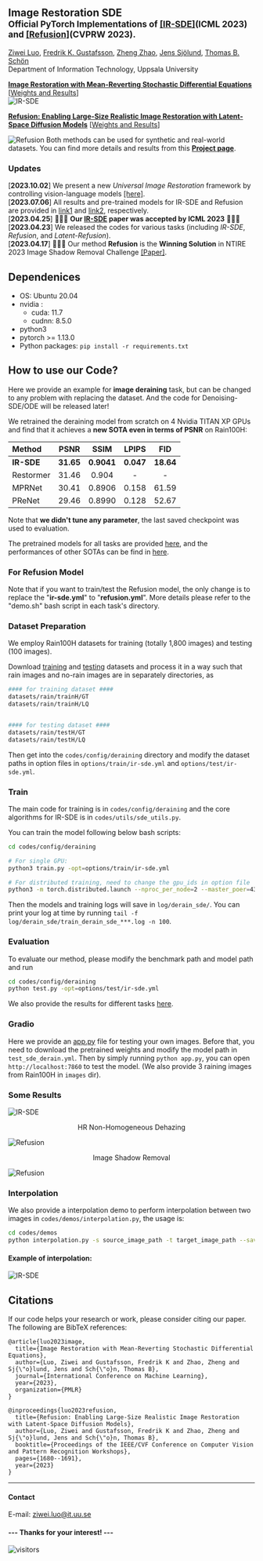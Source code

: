
## Image Restoration SDE <br><sub>Official PyTorch Implementations of [[IR-SDE]](https://proceedings.mlr.press/v202/luo23b.html)(ICML 2023) and [[Refusion]](https://arxiv.org/abs/2304.08291)(CVPRW 2023). </sub>

[Ziwei Luo](https://algolzw.github.io/), 
[Fredrik K. Gustafsson](https://www.fregu856.com/), 
[Zheng Zhao](https://zz.zabemon.com/), 
[Jens Sjölund](https://jsjol.github.io/), 
[Thomas B. Schön](https://user.it.uu.se/~thosc112/index.html)</br>
Department of Information Technology, Uppsala University</br>

**[Image Restoration with Mean-Reverting Stochastic Differential Equations](https://proceedings.mlr.press/v202/luo23b.html)** [[Weights and Results](https://drive.google.com/drive/folders/14SvJXvp0HPKFHpGaaHy7h2I2fkRnIXAG?usp=share_link)]</br>
![IR-SDE](figs/overview.png)

**[Refusion: Enabling Large-Size Realistic Image Restoration with Latent-Space Diffusion Models](https://arxiv.org/abs/2304.08291)** [[Weights and Results](https://drive.google.com/drive/folders/1Xy7z9CH0weck775ixePnjD6fZIjAbre7?usp=share_link)]</br>

![Refusion](figs/refusion.png)
Both methods can be used for synthetic and real-world datasets. You can find more details and results from this **[Project page](https://algolzw.github.io/ir-sde/index.html)**.

### Updates
[**2023.10.02**] We present a new *Universal Image Restoration* framework by controlling vision-language models [[here]](https://github.com/Algolzw/daclip-uir).<br>
[**2023.07.06**] All results and pre-trained models for IR-SDE and Refusion are provided in [link1](https://drive.google.com/drive/folders/14SvJXvp0HPKFHpGaaHy7h2I2fkRnIXAG?usp=share_link) and [link2](https://drive.google.com/drive/folders/1T5_UL4BgOIftEEkAzoa-SYX49P7COVa6?usp=share_link), respectively.<br>
[**2023.04.25**] 🎉🎉🎉 **Our [IR-SDE](https://proceedings.mlr.press/v202/luo23b.html) paper was accepted by ICML 2023** 🎉🎉🎉<br>
[**2023.04.23**] We released the codes for various tasks (including *IR-SDE*, *Refusion*, and *Latent-Refusion*).<br>
[**2023.04.17**] 🎉🎉🎉 Our method **Refusion** is the **Winning Solution** in NTIRE 2023 Image Shadow Removal Challenge [[Paper]](https://arxiv.org/abs/2304.08291).<br>
<!--[**2023.02.02**] We provide a [Gradio](https://gradio.app/) app file for the case that you want to [test your own images](https://github.com/Algolzw/image-restoration-sde#Gradio).-->

## Dependenices

* OS: Ubuntu 20.04
* nvidia :
	- cuda: 11.7
	- cudnn: 8.5.0
* python3
* pytorch >= 1.13.0
* Python packages: `pip install -r requirements.txt`

## How to use our Code?

Here we provide an example for **image deraining** task, but can be changed to any problem with replacing the dataset. And the code for Denoising-SDE/ODE will be released later!

We retrained the deraining model from scratch on 4 Nvidia TITAN XP GPUs and find that it achieves a **new SOTA even in terms of PSNR** on Rain100H:

| Method |  PSNR   | SSIM  | LPIPS   | FID  |
| :--- |  :----:  | :----:  | :----:  | :----:  |
| **IR-SDE** | **31.65**  | **0.9041** | **0.047** | **18.64** |
| Restormer | 31.46  | 0.904 | - | - |
| MPRNet | 30.41 | 0.8906 | 0.158 | 61.59 |
| PReNet | 29.46 | 0.8990 | 0.128 | 52.67 |

Note that **we didn't tune any parameter**, the last saved checkpoint was used to evaluation.

The pretrained models for all tasks are provided [here](https://drive.google.com/drive/folders/14SvJXvp0HPKFHpGaaHy7h2I2fkRnIXAG?usp=share_link), and the performances of other SOTAs can be find in [here](https://paperswithcode.com/sota/single-image-deraining-on-rain100h).

### For Refusion Model

Note that if you want to train/test the Refusion model, the only change is to replace the "**ir-sde.yml**" to "**refusion.yml**". More details please refer to the "demo.sh" bash script in each task's directory.

### Dataset Preparation

We employ Rain100H datasets for training (totally 1,800 images) and testing (100 images). 

Download [training](http://www.icst.pku.edu.cn/struct/att/RainTrainH.zip) and [testing](http://www.icst.pku.edu.cn/struct/att/Rain100H.zip) datasets and process it in a way such that rain images and no-rain images are in separately directories, as

```bash
#### for training dataset ####
datasets/rain/trainH/GT
datasets/rain/trainH/LQ


#### for testing dataset ####
datasets/rain/testH/GT
datasets/rain/testH/LQ

```

Then get into the `codes/config/deraining` directory and modify the dataset paths in option files in 
`options/train/ir-sde.yml` and `options/test/ir-sde.yml`.


### Train
The main code for training is in `codes/config/deraining` and the core algorithms for IR-SDE is in `codes/utils/sde_utils.py`.

You can train the model following below bash scripts:

```bash
cd codes/config/deraining

# For single GPU:
python3 train.py -opt=options/train/ir-sde.yml

# For distributed training, need to change the gpu_ids in option file
python3 -m torch.distributed.launch --nproc_per_node=2 --master_poer=4321 train.py -opt=options/train/ir-sde.yml --launcher pytorch
```

Then the models and training logs will save in `log/derain_sde/`. 
You can print your log at time by running `tail -f log/derain_sde/train_derain_sde_***.log -n 100`.

### Evaluation
To evaluate our method, please modify the benchmark path and model path and run

```bash
cd codes/config/deraining
python test.py -opt=options/test/ir-sde.yml
```

We also provide the results for different tasks [here](https://drive.google.com/drive/folders/14SvJXvp0HPKFHpGaaHy7h2I2fkRnIXAG?usp=share_link).

### Gradio
Here we provide an [app.py](https://github.com/Algolzw/image-restoration-sde/blob/main/codes/config/deraining/app.py) file for testing your own images. Before that, you need to download the pretrained weights and modify the model path in `test_sde_derain.yml`. Then by simply running `python app.py`, you can open `http://localhost:7860` to test the model. (We also provide 3 raining images from Rain100H in `images` dir).

### Some Results
![IR-SDE](figs/results.png)
<div align='center'>HR Non-Homogeneous Dehazing</div>

![Refusion](figs/results_dehazing.png)

<div align='center'>Image Shadow Removal</div>

![Refusion](figs/results_deshadow.png)

### Interpolation
We also provide a interpolation demo to perform interpolation between two images in `codes/demos/interpolation.py`, the usage is:

```bash
cd codes/demos
python interpolation.py -s source_image_path -t target_image_path --save save_dir
```

#### Example of interpolation:
![IR-SDE](figs/interpolation.png)


## Citations
If our code helps your research or work, please consider citing our paper.
The following are BibTeX references:

```
@article{luo2023image,
  title={Image Restoration with Mean-Reverting Stochastic Differential Equations},
  author={Luo, Ziwei and Gustafsson, Fredrik K and Zhao, Zheng and Sj{\"o}lund, Jens and Sch{\"o}n, Thomas B},
  journal={International Conference on Machine Learning},
  year={2023},
  organization={PMLR}
}

@inproceedings{luo2023refusion,
  title={Refusion: Enabling Large-Size Realistic Image Restoration with Latent-Space Diffusion Models},
  author={Luo, Ziwei and Gustafsson, Fredrik K and Zhao, Zheng and Sj{\"o}lund, Jens and Sch{\"o}n, Thomas B},
  booktitle={Proceedings of the IEEE/CVF Conference on Computer Vision and Pattern Recognition Workshops},
  pages={1680--1691},
  year={2023}
}
```

---

#### Contact
E-mail: ziwei.luo@it.uu.se

#### --- Thanks for your interest! --- ####
![visitors](https://visitor-badge.laobi.icu/badge?page_id=Algolzw/image-restoration-sde)
